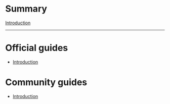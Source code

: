 # Summary

[Introduction](README.md)

---
# Official guides

- [Introduction](official/00-SUMMARY.md)

# Community guides

- [Introduction](community/00-SUMMARY.md)